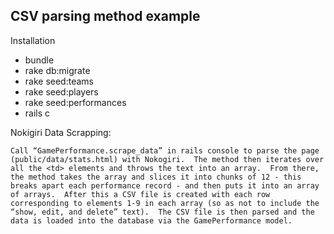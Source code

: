 
CSV parsing method example
------------

Installation
  * bundle
  * rake db:migrate
  * rake seed:teams
  * rake seed:players
  * rake seed:performances
  * rails c

Nokigiri Data Scrapping:

    Call “GamePerformance.scrape_data” in rails console to parse the page (public/data/stats.html) with Nokogiri.  The method then iterates over all the <td> elements and throws the text into an array.  From there, the method takes the array and slices it into chunks of 12 - this breaks apart each performance record - and then puts it into an array of arrays.  After this a CSV file is created with each row corresponding to elements 1-9 in each array (so as not to include the “show, edit, and delete” text).  The CSV file is then parsed and the data is loaded into the database via the GamePerformance model.





